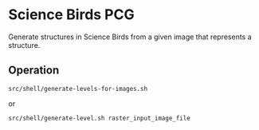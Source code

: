 # Science Birds PCG

Generate structures in Science Birds from a given image that represents a structure.

## Operation

    src/shell/generate-levels-for-images.sh

or

    src/shell/generate-level.sh raster_input_image_file
